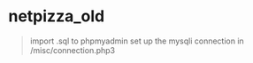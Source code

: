 # netpizza_old

> import .sql to phpmyadmin
> set up the mysqli connection in /misc/connection.php3
